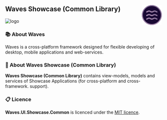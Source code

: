 ## <img style="float: right;" src="files/images/logo_64.png"/>  Waves Showcase (Common Library)
![logo](https://img.shields.io/github/license/waves-framework/waves.ui.showcase.common) 

### 📚 About Waves
Waves is a cross-platform framework designed for flexible developing of desktop, mobile applications and web-services.

### 📒 About Waves Showcase (Common Library)

**Waves Showcase (Common Library)** contains view-models, models and services of Showcase Applications (for cross-platform and cross-framework.
support).

### 📋 Licence

**Waves.UI.Showcase.Common** is licenced under the [MIT licence](https://github.com/ambertape/waves.ui.showcase.common/blob/master/license.md).

